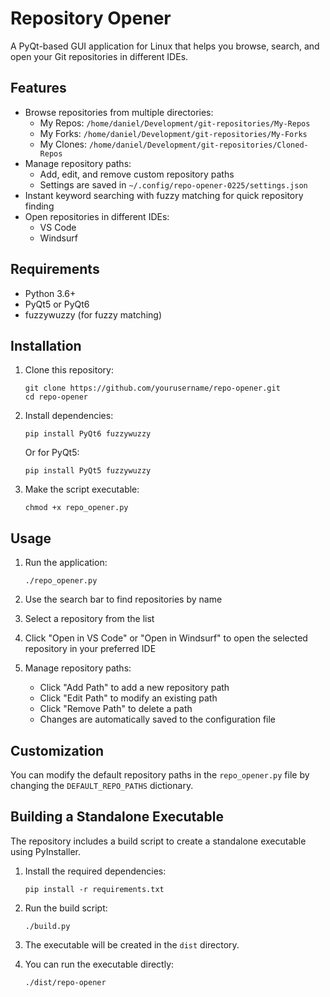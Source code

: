 # Repository Opener

A PyQt-based GUI application for Linux that helps you browse, search, and open your Git repositories in different IDEs.

## Features

- Browse repositories from multiple directories:
  - My Repos: `/home/daniel/Development/git-repositories/My-Repos`
  - My Forks: `/home/daniel/Development/git-repositories/My-Forks`
  - My Clones: `/home/daniel/Development/git-repositories/Cloned-Repos`
- Manage repository paths:
  - Add, edit, and remove custom repository paths
  - Settings are saved in `~/.config/repo-opener-0225/settings.json`
- Instant keyword searching with fuzzy matching for quick repository finding
- Open repositories in different IDEs:
  - VS Code
  - Windsurf

## Requirements

- Python 3.6+
- PyQt5 or PyQt6
- fuzzywuzzy (for fuzzy matching)

## Installation

1. Clone this repository:
   ```
   git clone https://github.com/yourusername/repo-opener.git
   cd repo-opener
   ```

2. Install dependencies:
   ```
   pip install PyQt6 fuzzywuzzy
   ```
   
   Or for PyQt5:
   ```
   pip install PyQt5 fuzzywuzzy
   ```

3. Make the script executable:
   ```
   chmod +x repo_opener.py
   ```

## Usage

1. Run the application:
   ```
   ./repo_opener.py
   ```

2. Use the search bar to find repositories by name
3. Select a repository from the list
4. Click "Open in VS Code" or "Open in Windsurf" to open the selected repository in your preferred IDE
5. Manage repository paths:
   - Click "Add Path" to add a new repository path
   - Click "Edit Path" to modify an existing path
   - Click "Remove Path" to delete a path
   - Changes are automatically saved to the configuration file

## Customization

You can modify the default repository paths in the `repo_opener.py` file by changing the `DEFAULT_REPO_PATHS` dictionary.

## Building a Standalone Executable

The repository includes a build script to create a standalone executable using PyInstaller.

1. Install the required dependencies:
   ```
   pip install -r requirements.txt
   ```

2. Run the build script:
   ```
   ./build.py
   ```

3. The executable will be created in the `dist` directory.

4. You can run the executable directly:
   ```
   ./dist/repo-opener
   ```